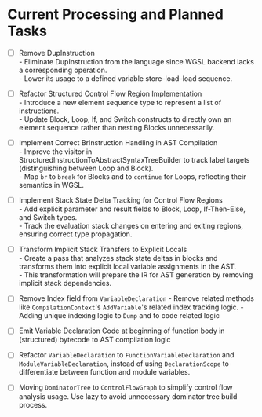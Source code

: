 # Current Processing and Planned Tasks

* [ ] Remove DupInstruction  
      - Eliminate DupInstruction from the language since WGSL backend lacks a corresponding operation.  
      - Lower its usage to a defined variable store–load–load sequence.

* [ ] Refactor Structured Control Flow Region Implementation  
      - Introduce a new element sequence type to represent a list of instructions.  
      - Update Block, Loop, If, and Switch constructs to directly own an element sequence rather than nesting Blocks unnecessarily.

* [ ] Implement Correct BrInstruction Handling in AST Compilation  
      - Improve the visitor in StructuredInstructionToAbstractSyntaxTreeBuilder to track label targets (distinguishing between Loop and Block).  
      - Map `br` to `break` for Blocks and to `continue` for Loops, reflecting their semantics in WGSL.

* [ ] Implement Stack State Delta Tracking for Control Flow Regions  
      - Add explicit parameter and result fields to Block, Loop, If-Then-Else, and Switch types.  
      - Track the evaluation stack changes on entering and exiting regions, ensuring correct type propagation.

* [ ] Transform Implicit Stack Transfers to Explicit Locals  
      - Create a pass that analyzes stack state deltas in blocks and transforms them into explicit local variable assignments in the AST.  
      - This transformation will prepare the IR for AST generation by removing implicit stack dependencies.

* [ ] Remove Index field from `VariableDeclaration`
      - Remove related methods like `CompilationContext`'s `AddVariable`'s related index tracking logic.
      - Adding unique indexing logic to `Dump` and to code related logic

* [ ] Emit Variable Declaration Code at beginning of function body in (structured) bytecode to AST compilation logic

* [ ] Refactor `VariableDeclaration` to `FunctionVariableDeclaration` and `ModuleVariableDeclaration`, instead of using `DeclarationScope` to differentiate between function and module variables.

* [ ] Moving `DominatorTree` to `ControlFlowGraph` to simplify control flow analysis usage. Use lazy to avoid unnecessary dominator tree build process.
